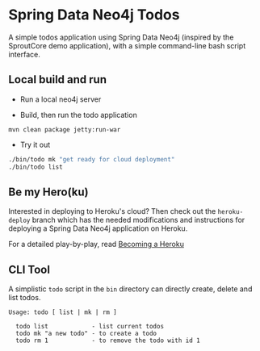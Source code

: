 Spring Data Neo4j Todos
=======================

A simple todos application using Spring Data Neo4j (inspired by the SproutCore demo application),
with a simple command-line bash script interface.

Local build and run
-------------------

* Run a local neo4j server

* Build, then run the todo application

`mvn clean package jetty:run-war`

* Try it out

```bash
./bin/todo mk "get ready for cloud deployment"
./bin/todo list
```

Be my Hero(ku)
--------------
Interested in deploying to Heroku's cloud? Then check out the `heroku-deploy` branch
which has the needed modifications and instructions for deploying a Spring Data Neo4j
application on Heroku.

For a detailed play-by-play, read [Becoming a Heroku](https://github.com/akollegger/sdn-todos/wiki/Becoming-a-Hero(ku))

CLI Tool
--------

A simplistic `todo` script in the `bin` directory can directly create, delete and list todos.

    Usage: todo [ list | mk | rm ]

      todo list            - list current todos
      todo mk "a new todo" - to create a todo
      todo rm 1            - to remove the todo with id 1

